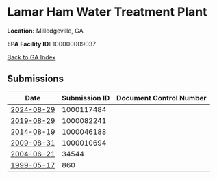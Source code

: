 # Lamar Ham Water Treatment Plant

**Location:** Milledgeville, GA

**EPA Facility ID:** 100000009037

[Back to GA Index](../../index.md)

## Submissions

| Date | Submission ID | Document Control Number |
|------|--------------|-------------------------|
| [2024-08-29](submissions/1000117484.md) | 1000117484 |  |
| [2019-08-29](submissions/1000082241.md) | 1000082241 |  |
| [2014-08-19](submissions/1000046188.md) | 1000046188 |  |
| [2009-08-31](submissions/1000010694.md) | 1000010694 |  |
| [2004-06-21](submissions/34544.md) | 34544 |  |
| [1999-05-17](submissions/860.md) | 860 |  |
